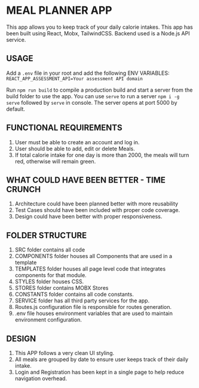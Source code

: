 # MEAL PLANNER APP

This app allows you to keep track of your daily calorie intakes. This app has been built using React, Mobx, TailwindCSS. Backend used is a Node.js API service.

## USAGE
Add a `.env` file in your root and add the following ENV VARIABLES:
`REACT_APP_ASSESSMENT_API=Your assessment API domain`

Run `npm run build` to compile a production build and start a server from the build folder to use the app. You can use `serve` to
run a server `npm i -g serve` followed by `serve` in console. The server opens at port 5000 by default.

## FUNCTIONAL REQUIREMENTS
1. User must be able to create an account and log in.
2. User should be able to add, edit or delete Meals.
3. If total calorie intake for one day is more than 2000, the meals will turn red, otherwise will remain green.

## WHAT COULD HAVE BEEN BETTER - TIME CRUNCH
1. Architecture could have been planned better with more reusability
2. Test Cases should have been included with proper code coverage.
3. Design could have been better with proper responsiveness.

## FOLDER STRUCTURE
1. SRC folder contains all code
2. COMPONENTS folder houses all Components that are used in a template
3. TEMPLATES folder houses all page level code that integrates components for that module.
4. STYLES folder houses CSS.
5. STORES folder contains MOBX Stores
6. CONSTANTS folder contains all code constants.
7. SERVICE folder has all third party services for the app.
8. Routes.js configuration file is responsible for routes generation.
9. .env file houses environment variables that are used to maintain environment configuration.

## DESIGN
1. This APP follows a very clean UI styling.
2. All meals are grouped by date to ensure user keeps track of their daily intake.
3. Login and Registration has been kept in a single page to help reduce navigation overhead.